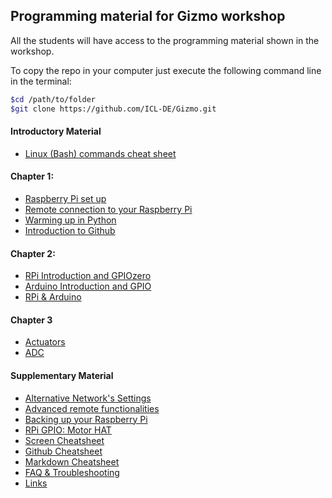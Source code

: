 ## Programming material for Gizmo workshop

All the students will have access to the programming material shown in the workshop.

To copy the repo in your computer just execute the following command line in the terminal:

``` bash
$cd /path/to/folder
$git clone https://github.com/ICL-DE/Gizmo.git
```

#### Introductory Material

* [Linux (Bash) commands cheat sheet](Intro/Cheat_sheet_bash_Linux.md)

#### Chapter 1:

* [Raspberry Pi set up](Chapter1/1-RPI_setup.md)
* [Remote connection to your Raspberry Pi](Chapter1/2-Remote_Rpi.md)
* [Warming up in Python](Chapter1/3-Python_warmup.md)
* [Introduction to Github](SupplementaryMaterial/Links)

#### Chapter 2:

* [RPi Introduction and GPIOzero](Chapter2/1-RPi_intro.md)
* [Arduino Introduction and GPIO](Chapter2/2-Arduino_intro.md)
* [RPi & Arduino](Chapter2/3-RPI_to_Arduino.md)

#### Chapter 3

* [Actuators](...)
* [ADC](...)

#### Supplementary Material

* [Alternative Network's Settings](SupplementaryMaterial/AlternativeNetworwSettings.md)
* [Advanced remote functionalities](SupplementaryMaterial/Advanced_remote_functionalities.md)
* [Backing up your Raspberry Pi](SupplementaryMaterial/BackingUpRPi.md)
* [RPi GPIO: Motor HAT](SupplementaryMaterial/RpiGPIO-MotorHat.md)
* [Screen Cheatsheet](SupplementaryMaterial/ScreenCheatsheet.md)
* [Github Cheatsheet](SupplementaryMaterial/git-cheat-sheet-education.pdf)
* [Markdown Cheatsheet](SupplementaryMaterial/Markdown-Cheatsheet.md)
* [FAQ & Troubleshooting](SupplementaryMaterial/FAQ_Troubleshooting.md)
* [Links](SupplementaryMaterial/Links)
